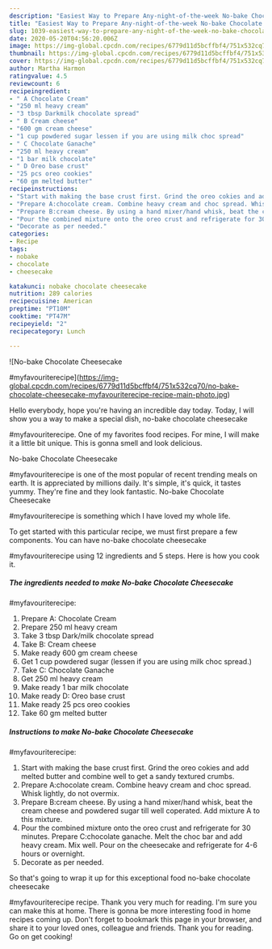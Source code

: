 ```yaml
---
description: "Easiest Way to Prepare Any-night-of-the-week No-bake Chocolate Cheesecake  #myfavouriterecipe"
title: "Easiest Way to Prepare Any-night-of-the-week No-bake Chocolate Cheesecake  #myfavouriterecipe"
slug: 1039-easiest-way-to-prepare-any-night-of-the-week-no-bake-chocolate-cheesecake-myfavouriterecipe
date: 2020-05-20T04:56:20.006Z
image: https://img-global.cpcdn.com/recipes/6779d11d5bcffbf4/751x532cq70/no-bake-chocolate-cheesecake-myfavouriterecipe-recipe-main-photo.jpg
thumbnail: https://img-global.cpcdn.com/recipes/6779d11d5bcffbf4/751x532cq70/no-bake-chocolate-cheesecake-myfavouriterecipe-recipe-main-photo.jpg
cover: https://img-global.cpcdn.com/recipes/6779d11d5bcffbf4/751x532cq70/no-bake-chocolate-cheesecake-myfavouriterecipe-recipe-main-photo.jpg
author: Martha Harmon
ratingvalue: 4.5
reviewcount: 6
recipeingredient:
- " A Chocolate Cream"
- "250 ml heavy cream"
- "3 tbsp Darkmilk chocolate spread"
- " B Cream cheese"
- "600 gm cream cheese"
- "1 cup powdered sugar lessen if you are using milk choc spread"
- " C Chocolate Ganache"
- "250 ml heavy cream"
- "1 bar milk chocolate"
- " D Oreo base crust"
- "25 pcs oreo cookies"
- "60 gm melted butter"
recipeinstructions:
- "Start with making the base crust first. Grind the oreo cokies and add melted butter and combine well to get a sandy textured crumbs."
- "Prepare A:chocolate cream. Combine heavy cream and choc spread. Whisk lightly, do not overmix."
- "Prepare B:cream cheese. By using a hand mixer/hand whisk, beat the cream cheese and powdered sugar till well coperated. Add mixture A to this mixture."
- "Pour the combined mixture onto the oreo crust and refrigerate for 30 minutes. Prepare C:chocolate ganache. Melt the choc bar and add heavy cream. Mix well. Pour on the cheesecake and refrigerate for 4-6 hours or overnight."
- "Decorate as per needed."
categories:
- Recipe
tags:
- nobake
- chocolate
- cheesecake

katakunci: nobake chocolate cheesecake 
nutrition: 289 calories
recipecuisine: American
preptime: "PT10M"
cooktime: "PT47M"
recipeyield: "2"
recipecategory: Lunch

---
```



![No-bake Chocolate Cheesecake

#myfavouriterecipe](https://img-global.cpcdn.com/recipes/6779d11d5bcffbf4/751x532cq70/no-bake-chocolate-cheesecake-myfavouriterecipe-recipe-main-photo.jpg)

Hello everybody, hope you're having an incredible day today. Today, I will show you a way to make a special dish, no-bake chocolate cheesecake

#myfavouriterecipe. One of my favorites food recipes. For mine, I will make it a little bit unique. This is gonna smell and look delicious.

No-bake Chocolate Cheesecake

#myfavouriterecipe is one of the most popular of recent trending meals on earth. It is appreciated by millions daily. It's simple, it's quick, it tastes yummy. They're fine and they look fantastic. No-bake Chocolate Cheesecake

#myfavouriterecipe is something which I have loved my whole life.




To get started with this particular recipe, we must first prepare a few components. You can have no-bake chocolate cheesecake

#myfavouriterecipe using 12 ingredients and 5 steps. Here is how you cook it.

<!--inarticleads1-->

##### The ingredients needed to make No-bake Chocolate Cheesecake

#myfavouriterecipe:

1. Prepare  A: Chocolate Cream
1. Prepare 250 ml heavy cream
1. Take 3 tbsp Dark/milk chocolate spread
1. Take  B: Cream cheese
1. Make ready 600 gm cream cheese
1. Get 1 cup powdered sugar (lessen if you are using milk choc spread.)
1. Take  C: Chocolate Ganache
1. Get 250 ml heavy cream
1. Make ready 1 bar milk chocolate
1. Make ready  D: Oreo base crust
1. Make ready 25 pcs oreo cookies
1. Take 60 gm melted butter




<!--inarticleads2-->

##### Instructions to make No-bake Chocolate Cheesecake

#myfavouriterecipe:

1. Start with making the base crust first. Grind the oreo cokies and add melted butter and combine well to get a sandy textured crumbs.
1. Prepare A:chocolate cream. Combine heavy cream and choc spread. Whisk lightly, do not overmix.
1. Prepare B:cream cheese. By using a hand mixer/hand whisk, beat the cream cheese and powdered sugar till well coperated. Add mixture A to this mixture.
1. Pour the combined mixture onto the oreo crust and refrigerate for 30 minutes. Prepare C:chocolate ganache. Melt the choc bar and add heavy cream. Mix well. Pour on the cheesecake and refrigerate for 4-6 hours or overnight.
1. Decorate as per needed.




So that's going to wrap it up for this exceptional food no-bake chocolate cheesecake

#myfavouriterecipe recipe. Thank you very much for reading. I'm sure you can make this at home. There is gonna be more interesting food in home recipes coming up. Don't forget to bookmark this page in your browser, and share it to your loved ones, colleague and friends. Thank you for reading. Go on get cooking!

